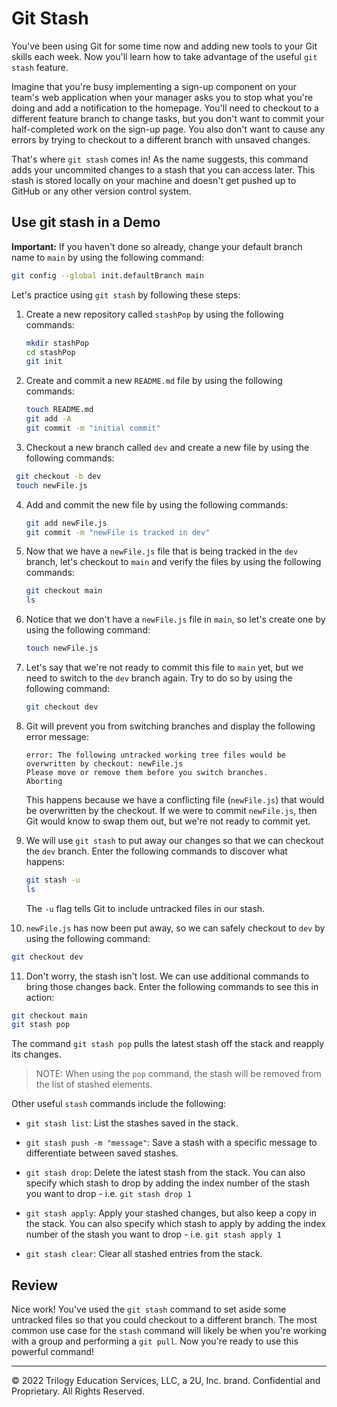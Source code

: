# Git Stash

You've been using Git for some time now and adding new tools to your Git skills each week. Now you'll learn how to take advantage of the useful `git stash` feature.

Imagine that you're busy implementing a sign-up component on your team's web application when your manager asks you to stop what you're doing and add a notification to the homepage. You'll need to checkout to a different feature branch to change tasks, but you don't want to commit your half-completed work on the sign-up page. You also don't want to cause any errors by trying to checkout to a different branch with unsaved changes.

That's where `git stash` comes in! As the name suggests, this command adds your uncommited changes to a stash that you can access later. This stash is stored locally on your machine and doesn't get pushed up to GitHub or any other version control system.

## Use git stash in a Demo

**Important:** If you haven't done so already, change your default branch name to `main` by using the following command:

```sh
git config --global init.defaultBranch main
```

Let's practice using `git stash` by following these steps:

1. Create a new repository called `stashPop` by using the following commands:

   ```sh
   mkdir stashPop
   cd stashPop
   git init
   ```

2. Create and commit a new `README.md` file by using the following commands:

   ```sh
   touch README.md
   git add -A
   git commit -m "initial commit"
   ```

3. Checkout a new branch called `dev` and create a new file by using the following commands:

  ```sh
   git checkout -b dev
   touch newFile.js
   ```

4. Add and commit the new file by using the following commands:

   ```sh
   git add newFile.js
   git commit -m "newFile is tracked in dev"
   ```

5. Now that we have a `newFile.js` file that is being tracked in the `dev` branch, let's checkout to `main` and verify the files by using the following commands:

   ```sh
   git checkout main
   ls
   ```

6. Notice that we don't have a `newFile.js` file in `main`, so let's create one by using the following command:

   ```sh
   touch newFile.js
   ```

7. Let's say that we're not ready to commit this file to `main` yet, but we need to switch to the `dev` branch again. Try to do so by using the following command:

   ```sh
   git checkout dev
   ```

8. Git will prevent you from switching branches and display the following error message:

   ```text
   error: The following untracked working tree files would be overwritten by checkout: newFile.js
   Please move or remove them before you switch branches.
   Aborting
   ```

   This happens because we have a conflicting file (`newFile.js`) that would be overwritten by the checkout. If we were to commit `newFile.js`, then Git would know to swap them out, but we're not ready to commit yet.

9. We will use `git stash` to put away our changes so that we can checkout the `dev` branch. Enter the following commands to discover what happens:

   ```sh
   git stash -u
   ls
   ```

   The `-u` flag tells Git to include untracked files in our stash.

10. `newFile.js` has now been put away, so we can safely checkout to `dev` by using the following command:

   ```sh
   git checkout dev
   ```

11. Don't worry, the stash isn't lost. We can use additional commands to bring those changes back. Enter the following commands to see this in action:

   ```sh
   git checkout main
   git stash pop
   ```

The command `git stash pop` pulls the latest stash off the stack and reapply its changes.

>NOTE: When using the `pop` command, the stash will be removed from the list of stashed elements.

Other useful `stash` commands include the following:

  * `git stash list`: List the stashes saved in the stack.

  * `git stash push -m "message"`: Save a stash with a specific message to differentiate between saved stashes.

  * `git stash drop`: Delete the latest stash from the stack. You can also specify which stash to drop by adding the index number of the stash you want to drop - i.e. `git stash drop 1`

  * `git stash apply`: Apply your stashed changes, but also keep a copy in the stack. You can also specify which stash to apply by adding the index number of the stash you want to drop - i.e. `git stash apply 1`

  * `git stash clear`: Clear all stashed entries from the stack.

## Review

Nice work! You've used the `git stash` command to set aside some untracked files so that you could checkout to a different branch. The most common use case for the `stash` command will likely be when you're working with a group and performing a `git pull`. Now you're ready to use this powerful command!

---

© 2022 Trilogy Education Services, LLC, a 2U, Inc. brand. Confidential and Proprietary. All Rights Reserved.
